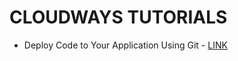 # CLOUDWAYS TUTORIALS

* Deploy Code to Your Application Using Git - [LINK](https://support.cloudways.com/using-git-for-deployment/)

